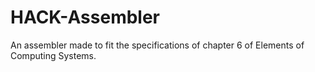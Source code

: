 # HACK-Assembler
An assembler made to fit the specifications of chapter 6 of Elements of Computing Systems.